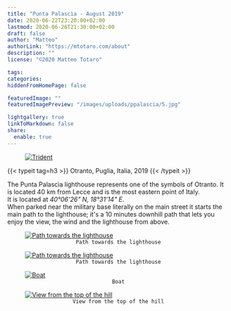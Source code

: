 ```yaml
---
title: "Punta Palascìa - August 2019"
date: 2020-06-22T23:20:00+02:00
lastmod: 2020-06-26T21:30:00+02:00
draft: false
author: "Matteo"
authorLink: "https://mtotaro.com/about"
description: ""
license: "©2020 Matteo Totaro"

tags:
categories:
hiddenFromHomePage: false

featuredImage: ""
featuredImagePreview: "/images/uploads/ppalascia/5.jpg"

lightgallery: true
linkToMarkdown: false
share:
  enable: true
---
```


<div class="container-fluid">
    <div class="ratio-box fade-box">
        <figure>
          <a class="lightgallery" 
                  href=/images/uploads/ppalascia/6HD.jpg
                  title="Trident"
                  data-thumbnail=/images/uploads/ppalascia/6.jpg
                  data-sub-html="Trident">
                  <img class="lazyload blur-up"
                      src=/svg/loading/normal.svg
                      data-src=/images/uploads/ppalascia/6HD.jpg
                      data-sizes=auto
                      alt="Trident"></a>
        </figure>
        {{< typeit tag=h3 >}} Otranto, Puglia, Italia, 2019 {{< /typeit >}}
        <p>
        The Punta Palascìa lighthouse represents one of the symbols of Otranto. It is located 40 km from Lecce and is the most eastern point of Italy.<br>It is located at <i> 40°06'26" N, 18°31'14" E</i>.<br>When parked near the military base literally on the main street it starts the main path to the lighthouse; it's a 10 minutes downhill path that lets you enjoy the view, the wind and the lighthouse from above.</p>
        <figure>
          <a class="lightgallery" 
                  href=/images/uploads/ppalascia/4HD.jpg
                  title="Path towards the lighthouse"
                  data-thumbnail=/images/uploads/ppalascia/4.jpg
                  data-sub-html="Path towards the lighthouse">
                  <img class="lazyload blur-up"
                      src=/svg/loading/normal.svg
                      data-src=/images/uploads/ppalascia/4HD.jpg
                      data-sizes=auto
                      alt="Path towards the lighthouse"></a>
              <figcaption class=image-caption style="text-align:center">
                <code>Path towards the lighthouse</code>
              </figcaption>
        </figure>
        <figure>
          <a class="lightgallery" 
                  href=/images/uploads/ppalascia/5HD.jpg
                  title="Path towards the lighthouse"
                  data-thumbnail=/images/uploads/ppalascia/5.jpg
                  data-sub-html="Path towards the lighthouse">
                  <img class="lazyload blur-up"
                       src=/svg/loading/normal.svg
                       data-src=/images/uploads/ppalascia/5HD.jpg
                       data-sizes=auto
                       alt="Path towards the lighthouse"></a>
              <figcaption class=image-caption style="text-align:center">
                <code>Path towards the lighthouse</code>
              </figcaption>
          </figure>
        <figure>
          <a class="lightgallery" 
                  href=/images/uploads/ppalascia/3HD.jpg
                  title="Boat"
                  data-thumbnail=/images/uploads/ppalascia/3.jpg
                  data-sub-html="Boat">
                  <img class="lazyload blur-up"
                      src=/svg/loading/normal.svg
                      data-src=/images/uploads/ppalascia/3HD.jpg
                      data-sizes=auto
                      alt="Boat"></a>
              <figcaption class=image-caption style="text-align:center">
                <code>Boat</code>
              </figcaption>
        </figure>
        <figure>
          <a class="lightgallery" 
                  href=/images/uploads/ppalascia/1HD.jpg
                  title="View from the top of the hill"
                  data-thumbnail=/images/uploads/ppalascia/1.jpg
                  data-sub-html="View from the top of the hill">
                  <img class="lazyload blur-up"
                      src=/svg/loading/normal.svg
                      data-src=/images/uploads/ppalascia/1HD.jpg
                      data-sizes=auto
                      alt="View from the top of the hill"></a>
              <figcaption class=image-caption style="text-align:center">
                <code>View from the top of the hill</code>
              </figcaption>
        </figure>
 </div>
</div>
